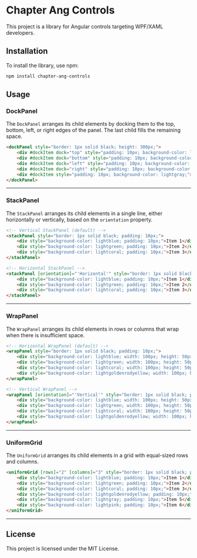 # Chapter Ang Controls

This project is a library for Angular controls targeting WPF/XAML developers.

## Installation

To install the library, use npm:

```bash
npm install chapter-ang-controls
```

## Usage

### DockPanel

The `DockPanel` arranges its child elements by docking them to the top, bottom, left, or right edges of the panel. The last child fills the remaining space.

```html
<dockPanel style="border: 1px solid black; height: 300px;">
    <div #dockItem dock="top" style="padding: 10px; background-color: lightblue;">Top</div>
    <div #dockItem dock="bottom" style="padding: 10px; background-color: lightgreen;">Bottom</div>
    <div #dockItem dock="left" style="padding: 10px; background-color: lightcoral;">Left</div>
    <div #dockItem dock="right" style="padding: 10px; background-color: lightgoldenrodyellow;">Right</div>
    <div #dockItem style="padding: 10px; background-color: lightgray;">Center</div>
</dockPanel>
```

---

### StackPanel

The `StackPanel` arranges its child elements in a single line, either horizontally or vertically, based on the `orientation` property.

```html
<!-- Vertical StackPanel (default) -->
<stackPanel style="border: 1px solid black; padding: 10px;">
    <div style="background-color: lightblue; padding: 10px;">Item 1</div>
    <div style="background-color: lightgreen; padding: 10px;">Item 2</div>
    <div style="background-color: lightcoral; padding: 10px;">Item 3</div>
</stackPanel>

<!-- Horizontal StackPanel -->
<stackPanel [orientation]="'Horizontal'" style="border: 1px solid black; padding: 10px;">
    <div style="background-color: lightblue; padding: 10px;">Item 1</div>
    <div style="background-color: lightgreen; padding: 10px;">Item 2</div>
    <div style="background-color: lightcoral; padding: 10px;">Item 3</div>
</stackPanel>
```

---

### WrapPanel

The `WrapPanel` arranges its child elements in rows or columns that wrap when there is insufficient space.

```html
<!-- Horizontal WrapPanel (default) -->
<wrapPanel style="border: 1px solid black; padding: 10px;">
    <div style="background-color: lightblue; width: 100px; height: 50px;">Item 1</div>
    <div style="background-color: lightgreen; width: 100px; height: 50px;">Item 2</div>
    <div style="background-color: lightcoral; width: 100px; height: 50px;">Item 3</div>
    <div style="background-color: lightgoldenrodyellow; width: 100px; height: 50px;">Item 4</div>
</wrapPanel>

<!-- Vertical WrapPanel -->
<wrapPanel [orientation]="'Vertical'" style="border: 1px solid black; padding: 10px; height: 200px;">
    <div style="background-color: lightblue; width: 100px; height: 50px;">Item 1</div>
    <div style="background-color: lightgreen; width: 100px; height: 50px;">Item 2</div>
    <div style="background-color: lightcoral; width: 100px; height: 50px;">Item 3</div>
    <div style="background-color: lightgoldenrodyellow; width: 100px; height: 50px;">Item 4</div>
</wrapPanel>
```

---

### UniformGrid

The `UniformGrid` arranges its child elements in a grid with equal-sized rows and columns.

```html
<uniformGrid [rows]="2" [columns]="3" style="border: 1px solid black; padding: 10px;">
    <div style="background-color: lightblue; padding: 10px;">Item 1</div>
    <div style="background-color: lightgreen; padding: 10px;">Item 2</div>
    <div style="background-color: lightcoral; padding: 10px;">Item 3</div>
    <div style="background-color: lightgoldenrodyellow; padding: 10px;">Item 4</div>
    <div style="background-color: lightgray; padding: 10px;">Item 5</div>
    <div style="background-color: lightpink; padding: 10px;">Item 6</div>
</uniformGrid>
```

---

## License

This project is licensed under the MIT License.